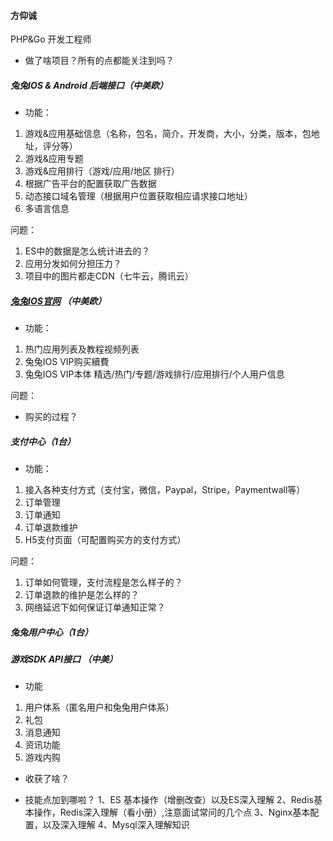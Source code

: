 
#### 方仰诚

PHP&Go 开发工程师


- 做了啥项目？所有的点都能关注到吗？

##### 兔兔IOS & Android 后端接口（中美欧）

- 功能：
1. 游戏&应用基础信息（名称，包名，简介，开发商，大小，分类，版本，包地址，评分等）
2. 游戏&应用专题
3. 游戏&应用排行（游戏/应用/地区 排行）
4. 根据广告平台的配置获取广告数据
5. 动态接口域名管理（根据用户位置获取相应请求接口地址）
6. 多语言信息

问题：
1. ES中的数据是怎么统计进去的？
2. 应用分发如何分担压力？
3. 项目中的图片都走CDN（七牛云，腾讯云）



##### [兔兔IOS官网](https://tutuapp.vip) （中美欧）

- 功能：
1. 热门应用列表及教程视频列表
2. 兔兔IOS VIP购买續費
3. 兔兔IOS VIP本体 精选/热门/专题/游戏排行/应用排行/个人用户信息

问题：
- 购买的过程？


##### 支付中心（1台）

- 功能：
1. 接入各种支付方式（支付宝，微信，Paypal，Stripe，Paymentwall等）
2. 订单管理
3. 订单通知
4. 订单退款维护
5. H5支付页面（可配置购买方的支付方式）

问题：
1. 订单如何管理，支付流程是怎么样子的？
2. 订单退款的维护是怎么样的？
3. 网络延迟下如何保证订单通知正常？


##### 兔兔用户中心（1台）


##### 游戏SDK API接口 （中美）

- 功能
1. 用户体系（匿名用户和兔兔用户体系）
2. 礼包
3. 消息通知
4. 资讯功能
5. 游戏内购


- 收获了啥？



- 技能点加到哪啦？
1、ES 基本操作（增删改查）以及ES深入理解
2、Redis基本操作，Redis深入理解（看小册）,注意面试常问的几个点
3、Nginx基本配置，以及深入理解
4、Mysql深入理解知识
